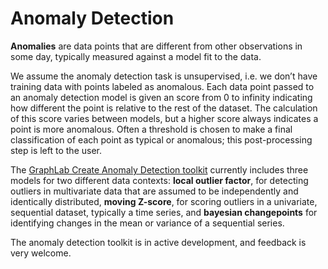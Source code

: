 # Anomaly Detection
**Anomalies** are data points that are different from other observations in some day, typically measured against a model fit to the data.

We assume the anomaly detection task is unsupervised, i.e. we don’t have training data with points labeled as anomalous. Each data point passed to an anomaly detection model is given an score from 0 to infinity indicating how different the point is relative to the rest of the dataset. The calculation of this score varies between models, but a higher score always indicates a point is more anomalous. Often a threshold is chosen to make a final classification of each point as typical or anomalous; this post-processing step is left to the user.

The [GraphLab Create Anomaly Detection toolkit](https://dato.com/products/create/docs/graphlab.toolkits.anomaly_detection.html) currently includes three models for two different data contexts: **local outlier factor**, for detecting outliers in multivariate data that are assumed to be independently and identically distributed, **moving Z-score**, for scoring outliers in a univariate, sequential dataset, typically a time series, and **bayesian changepoints** for identifying changes in the mean or variance of a sequential series. 

The anomaly detection toolkit is in active development, and feedback is very welcome.
